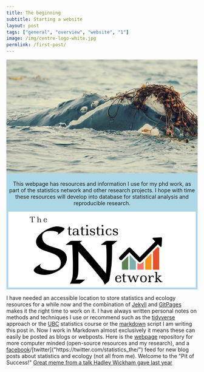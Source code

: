 ```yaml
---
title: The beginning
subtitle: Starting a website
layout: post
tags: ["general", "overview", "website", "1"]
image: /img/centre-logo-white.jpg
permlink: /first-post/
---
```

 <img src="/img/background-image.jpg" alt="A drawing of a raven perched on a tree branch." align="center" width = "800" height = "300"/>

 <div style="padding:5px; text-align:center; background-color:lightblue;">
 
  <div class="banner-content">
    <p>This webpage has resources and information I use for my phd work, as part of the statistics network and other research projects. I hope with time these resources will develop into database for statistical analysis and reproducible research.</p>
 <img src="/img/background-image.png" alt="A drawing of a raven perched on a tree branch." align="center" width = "800" height = "200"/>
 </div>
</div>

I have needed an accessible location to store statistics and ecology resources for a while now and the combination of [Jekyll]("https://jekyllrb.com/") and [GitPages]("https://pages.github.com/") makes it the right time to work on it. I have always written personal notes on methods and techniques I use or recommend such as the [tidyverse]("https://www.tidyverse.org/learn/") approach or the [UBC]("https://stat545.com/") statistics course or the [markdown]("https://en.wikipedia.org/wiki/Markdown") script I am writing this post in. Now I work in Markdown almost exclusively it means these can easily be posted as blogs or webposts. Here is the [webpage]("https://davan690.github.io/") repository for more computer minded (open-source resources and my research), and a [facebook]("https://www.facebook.com/StatisticsNetwork/")/[twitter]("https://twitter.com/statistics_the/") feed for new blog posts about statistics and ecology (not all from me). Welcome to the "Pit of Success!" [Great meme from a talk Hadley Wickham gave last year](https://i.imgur.com/7J1bEaJ.mp4/)